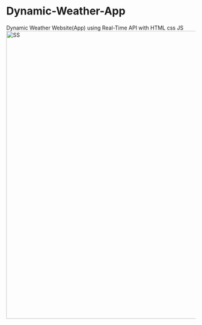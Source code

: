 # Dynamic-Weather-App
Dynamic Weather Website(App) using Real-Time API with HTML css JS 
<img width="765" alt="SS" src="https://user-images.githubusercontent.com/85585092/217744952-1739ca60-f5a6-497c-9213-463a7ba8f80f.PNG">
